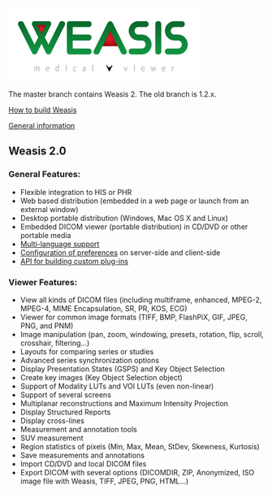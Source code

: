 ![Weasis](weasis-distributions/etc/images/about.png)

The master branch contains Weasis 2. The old branch is 1.2.x.

[How to build Weasis](http://www.dcm4che.org/confluence/display/WEA/Building+Weasis+from+source)

[General information](http://www.dcm4che.org/confluence/display/WEA/Home)

## Weasis 2.0 ##

### General Features: ###
* Flexible integration to HIS or PHR
* Web based distribution (embedded in a web page or launch from an external window)
* Desktop portable distribution (Windows, Mac OS X and Linux)
* Embedded DICOM viewer (portable distribution) in CD/DVD or other portable media 
* [Multi-language support](https://www.transifex.com/projects/p/weasis/)
* [Configuration of preferences](http://www.dcm4che.org/confluence/display/WEA/Weasis+Preferences) on server-side and client-side
* [API for building custom plug-ins](http://www.dcm4che.org/confluence/display/WEA/How+to+build+and+install+a+plug-in)

### Viewer Features: ###
* View all kinds of DICOM files (including multiframe, enhanced, MPEG-2, MPEG-4, MIME Encapsulation, SR, PR, KOS, ECG)
* Viewer for common image formats (TIFF, BMP, FlashPiX, GIF, JPEG, PNG, and PNM)
* Image manipulation (pan, zoom, windowing, presets, rotation, flip, scroll, crosshair, filtering...)
* Layouts for comparing series or studies
* Advanced series synchronization options
* Display Presentation States (GSPS) and Key Object Selection
* Create key images (Key Object Selection object)
* Support of Modality LUTs and VOI LUTs (even non-linear)
* Support of several screens
* Multiplanar reconstructions and Maximum Intensity Projection
* Display Structured Reports
* Display cross-lines
* Measurement and annotation tools
* SUV measurement
* Region statistics of pixels (Min, Max, Mean, StDev, Skewness, Kurtosis)
* Save measurements and annotations
* Import CD/DVD and local DICOM files
* Export DICOM with several options (DICOMDIR, ZIP, Anonymized, ISO image file with Weasis, TIFF, JPEG, PNG, HTML...)
